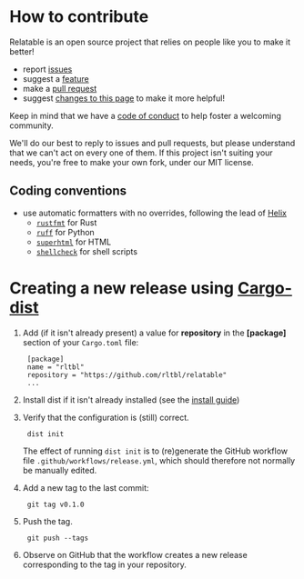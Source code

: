 # How to contribute

Relatable is an open source project that relies on people like you to make it better!

- report [issues](issues)
- suggest a [feature](issue)
- make a [pull request](pulls)
- suggest [changes to this page](edit/main/CONTRIBUTING.md) to make it more helpful!

Keep in mind that we have a [code of conduct](CODE_OF_CONDUCT.md) to help foster a welcoming community.

We'll do our best to reply to issues and pull requests, but please understand that we can't act on every one of them. If this project isn't suiting your needs, you're free to make your own fork, under our MIT license.

## Coding conventions

- use automatic formatters with no overrides, following the lead of [Helix](https://github.com/helix-editor/helix/blob/master/languages.toml)
  - [`rustfmt`](https://github.com/rust-lang/rustfmt) for Rust
  - [`ruff`](https://github.com/astral-sh/ruff) for Python
  - [`superhtml`](https://github.com/kristoff-it/superhtml) for HTML
  - [`shellcheck`](https://github.com/koalaman/shellcheck) for shell scripts

# Creating a new release using [Cargo-dist](https://opensource.axo.dev/cargo-dist/book/)

1. Add (if it isn't already present) a value for **repository** in the **[package]** section of
   your `Cargo.toml` file:

        [package]
        name = "rltbl"
        repository = "https://github.com/rltbl/relatable"
        ...

2. Install dist if it isn't already installed (see the [install guide](https://opensource.axo.dev/cargo-dist/book/install.html))

3. Verify that the configuration is (still) correct.

        dist init

    The effect of running `dist init` is to (re)generate the GitHub workflow file
    `.github/workflows/release.yml`, which should therefore not normally be manually edited.

4. Add a new tag to the last commit:

        git tag v0.1.0

5. Push the tag.

        git push --tags

6. Observe on GitHub that the workflow creates a new release corresponding to the tag in your repository.
